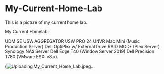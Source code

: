 # My-Current-Home-Lab

This is a picture of my current home lab.

My Current Homelab:

UDM SE USW AGGREGATOR USW PRO 24 UNVR Mac Mini (Music Production Server) Dell OptiPlex w/ External Drive RAID MODE (Plex Server) Synology NAS Server Dell Edge T40 (Window Server 2019) Dell Precision T780 (VMware ESXi v8.x).

(![Uploading My_Current_Home_Lab.jpeg…]()

